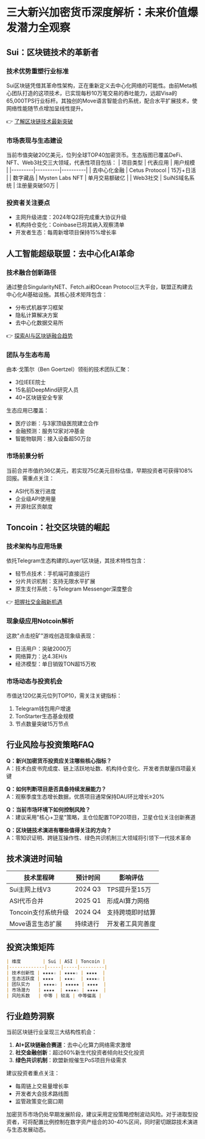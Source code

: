 # 三大新兴加密货币深度解析：未来价值爆发潜力全观察

## Sui：区块链技术的革新者

### 技术优势重塑行业标准
Sui区块链凭借其革命性架构，正在重新定义去中心化网络的可能性。由前Meta核心团队打造的这项技术，已实现每秒10万笔交易的吞吐能力，远超Visa的65,000TPS行业标杆。其独创的Move语言智能合约系统，配合水平扩展技术，使网络性能随节点增加呈线性提升。

👉 [了解区块链技术最新突破](https://bit.ly/okx_welcome)

### 市场表现与生态建设
当前市值突破20亿美元，位列全球TOP40加密货币。生态版图已覆盖DeFi、NFT、Web3社交三大领域，代表性项目包括：
| 项目类型 | 代表应用 | 用户规模 |
|---------|----------|----------|
| 去中心化金融 | Cetus Protocol | 15万+日活 |
| 数字藏品 | Mysten Labs NFT | 单月交易额破亿 |
| Web3社交 | SuiNS域名系统 | 注册量突破50万 |

### 投资者关注要点
- 主网升级进度：2024年Q2将完成重大协议升级
- 机构持仓变化：Coinbase已将其纳入观察清单
- 开发者生态：每周新增项目保持15%增长率

## 人工智能超级联盟：去中心化AI革命

### 技术融合创新路径
通过整合SingularityNET、Fetch.ai和Ocean Protocol三大平台，联盟正构建去中心化AI基础设施。其核心技术矩阵包含：
- 分布式机器学习框架
- 隐私计算解决方案
- 去中心化数据交易所

👉 [探索AI与区块链融合趋势](https://bit.ly/okx_welcome)

### 团队与生态布局
由本·戈策尔（Ben Goertzel）领衔的技术团队汇聚：
- 3位IEEE院士
- 15名前DeepMind研究人员
- 40+区块链安全专家

生态应用已覆盖：
- 医疗诊断：与3家顶级医院建立合作
- 金融预测：服务12家对冲基金
- 智能物联网：接入设备超50万台

### 市场前景分析
当前合并市值约36亿美元，若实现75亿美元目标估值，早期投资者可获得108%回报。需重点关注：
- ASI代币发行进度
- 企业级API使用量
- 开源社区贡献度

## Toncoin：社交区块链的崛起

### 技术架构与应用场景
依托Telegram生态构建的Layer1区块链，其技术特性包含：
- 轻节点技术：手机端可直接运行
- 分片共识机制：支持无限水平扩展
- 原生支付系统：与Telegram Messenger深度整合

👉 [把握社交金融新机遇](https://bit.ly/okx_welcome)

### 现象级应用Notcoin解析
这款"点击挖矿"游戏创造现象级表现：
- 日活用户：突破2000万
- 网络算力：达4.3EH/s
- 经济模型：单日销毁TON超15万枚

### 市场动态与投资机会
市值达120亿美元位列TOP10，需关注关键指标：
1. Telegram钱包用户增速
2. TonStarter生态基金规模
3. 节点数量突破15万节点

## 行业风险与投资策略FAQ

**Q：新兴加密货币投资应关注哪些核心指标？**  
A：技术白皮书完成度、链上活跃地址数、机构持仓变化、开发者贡献量四项最关键

**Q：如何判断项目是否具备持续发展能力？**  
A：观察季度生态增长数据，优质项目通常保持DAU环比增长≥20%

**Q：当前市场环境下如何控制风险？**  
A：建议采用"核心+卫星"策略，主仓位配置TOP20项目，卫星仓位关注创新赛道

**Q：区块链技术演进有哪些值得关注的方向？**  
A：零知识证明、跨链互操作性、绿色共识机制三大领域将引领下一代技术革命

## 技术演进时间轴

| 技术里程碑 | 预计时间 | 影响评估 |
|------------|----------|----------|
| Sui主网上线V3 | 2024 Q3 | TPS提升至15万 |
| ASI代币合并 | 2025 Q1 | 形成AI算力网络 |
| Toncoin支付系统升级 | 2024 Q4 | 支持跨境即时结算 |
| Move语言生态扩展 | 持续进行 | 开发者工具完善度 |

## 投资决策矩阵

```markdown
| 维度        | Sui | ASI | Toncoin |
|-------------|-----|-----|---------|
| 技术创新性 | ★★★★☆ | ★★★★☆ | ★★★★  |
| 生态活跃度 | ★★★★  | ★★★☆  | ★★★★☆ |
| 团队实力   | ★★★★☆ | ★★★★★ | ★★★★  |
| 市场潜力   | ★★★★  | ★★★★☆ | ★★★★  |
| 风险系数   | 中等 | 较高 | 中等偏高 |
```

## 行业趋势洞察
当前区块链行业呈现三大结构性机会：
1. **AI+区块链融合赛道**：去中心化算力网络需求激增
2. **社交金融创新**：超过60%新生代投资者倾向社交化投资
3. **绿色共识机制**：欧盟新规催生PoS项目升级需求

建议投资者重点关注：
- 每周链上交易量增长率
- 开发者大会技术路线图
- 监管政策变化窗口期

加密货币市场仍处早期发展阶段，建议采用定投策略控制波动风险。对于进取型投资者，可将配置比例控制在数字资产组合的30-40%区间，同时密切跟踪技术演进与生态发展动态。
